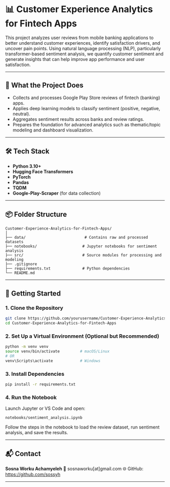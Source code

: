 
# 📊 Customer Experience Analytics for Fintech Apps

This project analyzes user reviews from mobile banking applications to better understand customer experiences, identify satisfaction drivers, and uncover pain points. Using natural language processing (NLP), particularly transformer-based sentiment analysis, we quantify customer sentiment and generate insights that can help improve app performance and user satisfaction.

---

## 🧠 What the Project Does

* Collects and processes Google Play Store reviews of fintech (banking) apps.
* Applies deep learning models to classify sentiment (positive, negative, neutral).
* Aggregates sentiment results across banks and review ratings.
* Prepares the foundation for advanced analytics such as thematic/topic modeling and dashboard visualization.

---

## 🛠 Tech Stack

* **Python 3.10+**
* **Hugging Face Transformers**
* **PyTorch**
* **Pandas**
* **TQDM**
* **Google-Play-Scraper** (for data collection)

---

## 📦 Folder Structure

```
Customer-Experience-Analytics-for-Fintech-Apps/
│
├── data/                          # Contains raw and processed datasets
├── notebooks/                    # Jupyter notebooks for sentiment analysis
├── src/                          # Source modules for processing and modeling
├── .gitignore
├── requirements.txt              # Python dependencies
└── README.md
```

---

## 🚀 Getting Started

### 1. Clone the Repository

```bash
git clone https://github.com/yourusername/Customer-Experience-Analytics-for-Fintech-Apps.git
cd Customer-Experience-Analytics-for-Fintech-Apps
```

### 2. Set Up a Virtual Environment (Optional but Recommended)

```bash
python -m venv venv
source venv/bin/activate         # macOS/Linux
# OR
venv\Scripts\activate            # Windows
```

### 3. Install Dependencies

```bash
pip install -r requirements.txt
```

### 4. Run the Notebook

Launch Jupyter or VS Code and open:

```text
notebooks/sentiment_analysis.ipynb
```

Follow the steps in the notebook to load the review dataset, run sentiment analysis, and save the results.

---

## 📬 Contact

**Sosna Worku Achamyeleh**
📧 sosnaworku\[at]gmail.com
🌐 GitHub: https://github.com/sossyh

---
